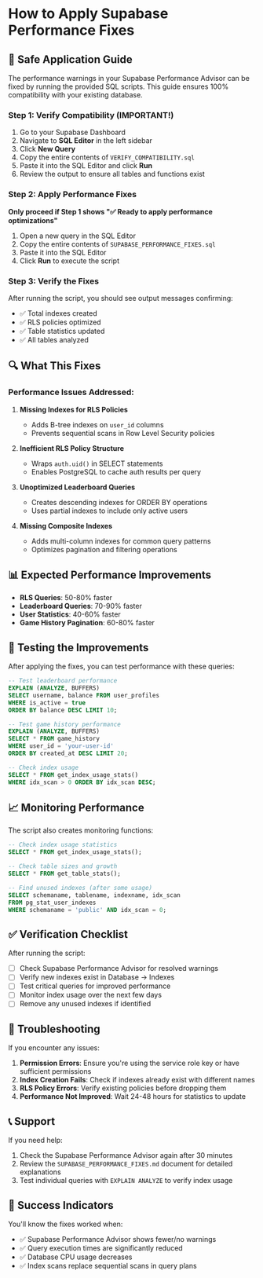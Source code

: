 # How to Apply Supabase Performance Fixes

## 🎯 Safe Application Guide

The performance warnings in your Supabase Performance Advisor can be fixed by running the provided SQL scripts. This guide ensures 100% compatibility with your existing database.

### Step 1: Verify Compatibility (IMPORTANT!)

1. Go to your Supabase Dashboard
2. Navigate to **SQL Editor** in the left sidebar
3. Click **New Query**
4. Copy the entire contents of `VERIFY_COMPATIBILITY.sql`
5. Paste it into the SQL Editor and click **Run**
6. Review the output to ensure all tables and functions exist

### Step 2: Apply Performance Fixes

**Only proceed if Step 1 shows "✅ Ready to apply performance optimizations"**

1. Open a new query in the SQL Editor
2. Copy the entire contents of `SUPABASE_PERFORMANCE_FIXES.sql`
3. Paste it into the SQL Editor
4. Click **Run** to execute the script

### Step 3: Verify the Fixes

After running the script, you should see output messages confirming:
- ✅ Total indexes created
- ✅ RLS policies optimized  
- ✅ Table statistics updated
- ✅ All tables analyzed

## 🔍 What This Fixes

### Performance Issues Addressed:

1. **Missing Indexes for RLS Policies**
   - Adds B-tree indexes on `user_id` columns
   - Prevents sequential scans in Row Level Security policies

2. **Inefficient RLS Policy Structure**
   - Wraps `auth.uid()` in SELECT statements
   - Enables PostgreSQL to cache auth results per query

3. **Unoptimized Leaderboard Queries**
   - Creates descending indexes for ORDER BY operations
   - Uses partial indexes to include only active users

4. **Missing Composite Indexes**
   - Adds multi-column indexes for common query patterns
   - Optimizes pagination and filtering operations

## 📊 Expected Performance Improvements

- **RLS Queries**: 50-80% faster
- **Leaderboard Queries**: 70-90% faster  
- **User Statistics**: 40-60% faster
- **Game History Pagination**: 60-80% faster

## 🧪 Testing the Improvements

After applying the fixes, you can test performance with these queries:

```sql
-- Test leaderboard performance
EXPLAIN (ANALYZE, BUFFERS) 
SELECT username, balance FROM user_profiles 
WHERE is_active = true 
ORDER BY balance DESC LIMIT 10;

-- Test game history performance  
EXPLAIN (ANALYZE, BUFFERS)
SELECT * FROM game_history 
WHERE user_id = 'your-user-id'
ORDER BY created_at DESC LIMIT 20;

-- Check index usage
SELECT * FROM get_index_usage_stats() 
WHERE idx_scan > 0 ORDER BY idx_scan DESC;
```

## 📈 Monitoring Performance

The script also creates monitoring functions:

```sql
-- Check index usage statistics
SELECT * FROM get_index_usage_stats();

-- Check table sizes and growth
SELECT * FROM get_table_stats();

-- Find unused indexes (after some usage)
SELECT schemaname, tablename, indexname, idx_scan
FROM pg_stat_user_indexes 
WHERE schemaname = 'public' AND idx_scan = 0;
```

## ✅ Verification Checklist

After running the script:

- [ ] Check Supabase Performance Advisor for resolved warnings
- [ ] Verify new indexes exist in Database → Indexes
- [ ] Test critical queries for improved performance
- [ ] Monitor index usage over the next few days
- [ ] Remove any unused indexes if identified

## 🚨 Troubleshooting

If you encounter any issues:

1. **Permission Errors**: Ensure you're using the service role key or have sufficient permissions
2. **Index Creation Fails**: Check if indexes already exist with different names
3. **RLS Policy Errors**: Verify existing policies before dropping them
4. **Performance Not Improved**: Wait 24-48 hours for statistics to update

## 📞 Support

If you need help:
1. Check the Supabase Performance Advisor again after 30 minutes
2. Review the `SUPABASE_PERFORMANCE_FIXES.md` document for detailed explanations
3. Test individual queries with `EXPLAIN ANALYZE` to verify index usage

## 🎉 Success Indicators

You'll know the fixes worked when:
- ✅ Supabase Performance Advisor shows fewer/no warnings
- ✅ Query execution times are significantly reduced
- ✅ Database CPU usage decreases
- ✅ Index scans replace sequential scans in query plans